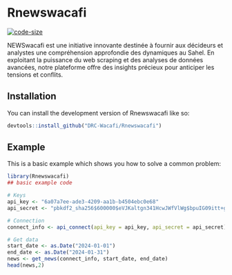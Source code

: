 
# Rnewswacafi

<!-- badges: start -->
[![code-size](https://img.shields.io/github/languages/code-size/DRC-Wacafi/Rnewswacafi.svg)](https://github.com/DRC-Wacafi/Rnewswacafi)
<!-- badges: end -->

NEWSwacafi est une initiative innovante destinée à fournir aux décideurs et analystes une compréhension approfondie des dynamiques au Sahel. En exploitant la puissance du web scraping et des analyses de données avancées, notre plateforme offre des insights précieux pour anticiper les tensions et conflits.

## Installation

You can install the development version of Rnewswacafi like so:

``` r
devtools::install_github("DRC-Wacafi/Rnewswacafi")
```

## Example

This is a basic example which shows you how to solve a common problem:

``` r
library(Rnewswacafi)
## basic example code

# Keys
api_key <- "6a07a7ee-ade3-4209-aa1b-b4504ebc0e68"
api_secret <- "pbkdf2_sha256$600000$eVJKaltgn341HcwJWfVlWg$bpuIG09itt+g1R2MDOzS/QMoJstT6bWZTTVTcQlQ3cc="

# Connection
connect_info <- api_connect(api_key = api_key, api_secret = api_secret)

# Get data
start_date <- as.Date("2024-01-01")
end_date <- as.Date("2024-01-31")
news <- get_news(connect_info, start_date, end_date)
head(news,2)
```

